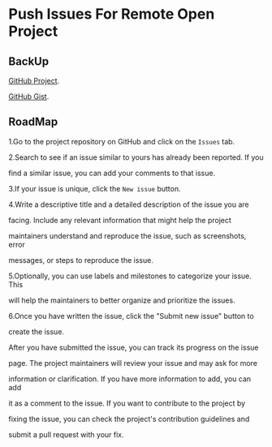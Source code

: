 # Push Issues For Remote Open Project

## BackUp

[GitHub Project](https://github.com/SofijaErkin/basic-tool-mac/tree/main/terminal).

[GitHub Gist](https://gist.github.com/SofijaErkin/ea812d4fda8cb10bb3af9d1d6c33e212).

## RoadMap

1.Go to the project repository on GitHub and click on the `Issues` tab.

2.Search to see if an issue similar to yours has already been reported. If you

find a similar issue, you can add your comments to that issue.

3.If your issue is unique, click the `New issue` button.

4.Write a descriptive title and a detailed description of the issue you are

facing. Include any relevant information that might help the project

maintainers understand and reproduce the issue, such as screenshots, error

messages, or steps to reproduce the issue.

5.Optionally, you can use labels and milestones to categorize your issue. This

will help the maintainers to better organize and prioritize the issues.

6.Once you have written the issue, click the "Submit new issue" button to

create the issue.

After you have submitted the issue, you can track its progress on the issue

page. The project maintainers will review your issue and may ask for more

information or clarification. If you have more information to add, you can add

it as a comment to the issue. If you want to contribute to the project by

fixing the issue, you can check the project's contribution guidelines and

submit a pull request with your fix.
